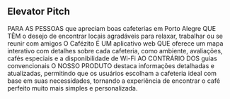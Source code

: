 ## Elevator Pitch

PARA AS PESSOAS que apreciam boas cafeterias em Porto Alegre QUE TÊM o desejo de encontrar locais agradáveis para relaxar, trabalhar ou se reunir com amigos 
O Cafézito
É UM aplicativo web 
QUE oferece um mapa interativo com detalhes sobre cada cafeteria, como ambiente, avaliações, cafés especiais e a disponibilidade de Wi-Fi 
AO CONTRÁRIO DOS guias convencionais 
O NOSSO PRODUTO destaca informações detalhadas e atualizadas, permitindo que os usuários escolham a cafeteria ideal com base em suas necessidades, tornando a experiência de encontrar o café perfeito muito mais simples e personalizada.